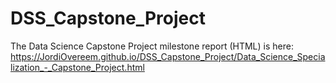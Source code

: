 # DSS_Capstone_Project
The Data Science Capstone Project milestone report (HTML) is here: https://JordiOvereem.github.io/DSS_Capstone_Project/Data_Science_Specialization_-_Capstone_Project.html
